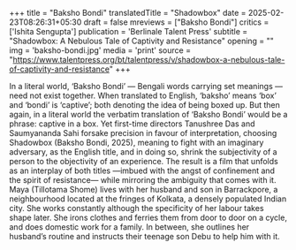 +++
title = "Baksho Bondi"
translatedTitle = "Shadowbox"
date = 2025-02-23T08:26:31+05:30
draft = false
mreviews = ["Baksho Bondi"]
critics = ['Ishita Sengupta']
publication = 'Berlinale Talent Press'
subtitle = "Shadowbox: A Nebulous Tale of Captivity and Resistance"
opening = ""
img = 'baksho-bondi.jpg'
media = 'print'
source = "https://www.talentpress.org/bt/talentpress/v/shadowbox-a-nebulous-tale-of-captivity-and-resistance"
+++

In a literal world, ‘Baksho Bondi’ — Bengali words carrying set meanings — need not exist together. When translated to English, ‘baksho’ means ‘box’ and ‘bondi’ is ‘captive’; both denoting the idea of being boxed up. But then again, in a literal world the verbatim translation of ‘Baksho Bondi’ would be a phrase: captive in a box. Yet first-time directors Tanushree Das and Saumyananda Sahi forsake precision in favour of interpretation, choosing Shadowbox (Baksho Bondi, 2025), meaning to fight with an imaginary adversary, as the English title, and in doing so, shrink the subjectivity of a person to the objectivity of an experience. The result is a film that unfolds as an interplay of both titles —imbued with the angst of confinement and the spirit of resistance— while mirroring the ambiguity that comes with it. Maya (Tillotama Shome) lives with her husband and son in Barrackpore, a neighbourhood located at the fringes of Kolkata, a densely populated Indian city. She works constantly although the specificity of her labour takes shape later. She irons clothes and ferries them from door to door on a cycle, and does domestic work for a family. In between, she outlines her husband’s routine and instructs their teenage son Debu to help him with it.
